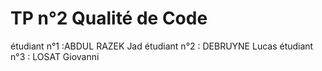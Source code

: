 # TP n°2 Qualité de Code

étudiant n°1 :ABDUL RAZEK Jad
étudiant n°2 : DEBRUYNE Lucas
étudiant n°3 : LOSAT Giovanni
